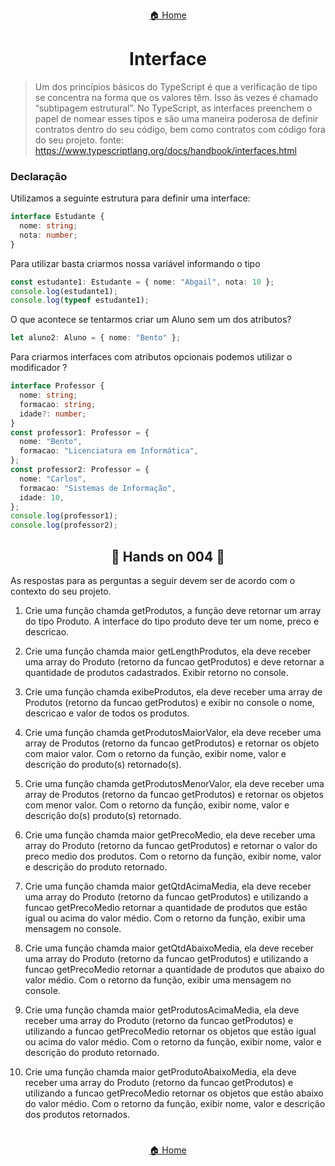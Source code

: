 <center>

[🏠 Home](../index.md)

</center>

#

<h1 align="center">Interface</h1>

> Um dos princípios básicos do TypeScript é que a verificação de tipo se concentra na forma que os valores têm. Isso às vezes é chamado “subtipagem estrutural”. No TypeScript, as interfaces preenchem o papel de nomear esses tipos e são uma maneira poderosa de definir contratos dentro do seu código, bem como contratos com código fora do seu projeto. fonte: https://www.typescriptlang.org/docs/handbook/interfaces.html

### Declaração

Utilizamos a seguinte estrutura para definir uma interface:

```typescript
interface Estudante {
  nome: string;
  nota: number;
}
```

Para utilizar basta criarmos nossa variável informando o tipo

```typescript
const estudante1: Estudante = { nome: "Abgail", nota: 10 };
console.log(estudante1);
console.log(typeof estudante1);
```

O que acontece se tentarmos criar um Aluno sem um dos atributos?

```typescript
let aluno2: Aluno = { nome: "Bento" };
```

Para criarmos interfaces com atributos opcionais podemos utilizar o modificador ?

```typescript
interface Professor {
  nome: string;
  formacao: string;
  idade?: number;
}
const professor1: Professor = {
  nome: "Bento",
  formacao: "Licenciatura em Informática",
};
const professor2: Professor = {
  nome: "Carlos",
  formacao: "Sistemas de Informação",
  idade: 10,
};
console.log(professor1);
console.log(professor2);
```

<h2 align="center"> 
	🎲 Hands on 004 🎲
</h2>

As respostas para as perguntas a seguir devem ser de acordo com o contexto do seu projeto.

1. Crie uma função chamda getProdutos, a função deve retornar um array do tipo Produto. A interface do tipo produto deve ter um nome, preco e descricao.

1. Crie uma função chamda maior getLengthProdutos, ela deve receber uma array do Produto (retorno da funcao getProdutos) e deve retornar a quantidade de produtos cadastrados. Exibir retorno no console.

1. Crie uma função chamda exibeProdutos, ela deve receber uma array de Produtos (retorno da funcao getProdutos) e exibir no console o nome, descricao e valor de todos os produtos.

1. Crie uma função chamda getProdutosMaiorValor, ela deve receber uma array de Produtos (retorno da funcao getProdutos) e retornar os objeto com maior valor. Com o retorno da função, exibir nome, valor e descrição do produto(s) retornado(s).

1. Crie uma função chamda getProdutosMenorValor, ela deve receber uma array de Produtos (retorno da funcao getProdutos) e retornar os objetos com menor valor. Com o retorno da função, exibir nome, valor e descrição do(s) produto(s) retornado.

1. Crie uma função chamda maior getPrecoMedio, ela deve receber uma array do Produto (retorno da funcao getProdutos) e retornar o valor do preco medio dos produtos. Com o retorno da função, exibir nome, valor e descrição do produto retornado.

1. Crie uma função chamda maior getQtdAcimaMedia, ela deve receber uma array do Produto (retorno da funcao getProdutos) e utilizando a funcao getPrecoMedio retornar a quantidade de produtos que estão igual ou acima do valor médio. Com o retorno da função, exibir uma mensagem no console.

1. Crie uma função chamda maior getQtdAbaixoMedia, ela deve receber uma array do Produto (retorno da funcao getProdutos) e utilizando a funcao getPrecoMedio retornar a quantidade de produtos que abaixo do valor médio. Com o retorno da função, exibir uma mensagem no console.

1. Crie uma função chamda maior getProdutosAcimaMedia, ela deve receber uma array do Produto (retorno da funcao getProdutos) e utilizando a funcao getPrecoMedio retornar os objetos que estão igual ou acima do valor médio. Com o retorno da função, exibir nome, valor e descrição do produto retornado.

1. Crie uma função chamda maior getProdutoAbaixoMedia, ela deve receber uma array do Produto (retorno da funcao getProdutos) e utilizando a funcao getPrecoMedio retornar os objetos que estão abaixo do valor médio. Com o retorno da função, exibir nome, valor e descrição dos produtos retornados.

#

<center>

[🏠 Home](../index.md)

</center>
